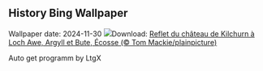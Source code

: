 ## History Bing Wallpaper
Wallpaper date: 2024-11-30
![](https://www.bing.com/th?id=OHR.KilchurnAutumn_FR-FR7304840775_UHD.jpg&w=1000)Download: [Reflet du château de Kilchurn à Loch Awe, Argyll et Bute, Écosse (© Tom Mackie/plainpicture)](https://www.bing.com/th?id=OHR.KilchurnAutumn_FR-FR7304840775_UHD.jpg)

Auto get programm by LtgX
